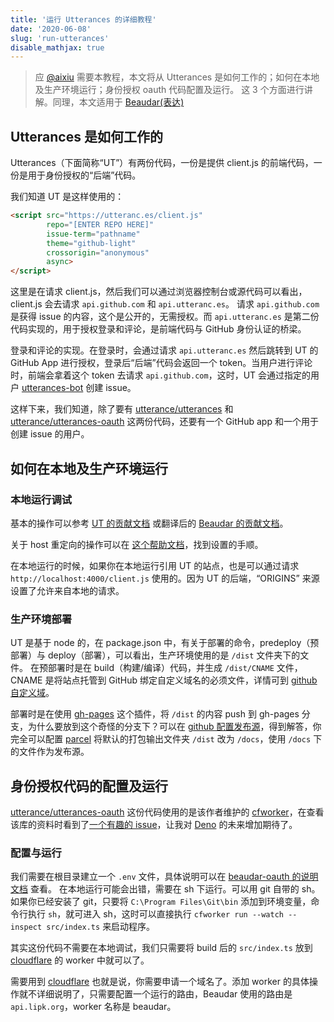 ```yaml
---
title: '运行 Utterances 的详细教程'
date: '2020-06-08'
slug: 'run-utterances'
disable_mathjax: true
---
```


> 应 [@aixiu](https://github.com/aixiu) 需要本教程，本文将从 Utterances 是如何工作的；如何在本地及生产环境运行；身份授权 oauth 代码配置及运行。
> 这 3 个方面进行讲解。同理，本文适用于 [Beaudar(表达)](http://beaudar.lipk.org)

## Utterances 是如何工作的

Utterances（下面简称“UT”）有两份代码，一份是提供 client.js 的前端代码，一份是用于身份授权的“后端”代码。

我们知道 UT 是这样使用的：

```html
<script src="https://utteranc.es/client.js"
        repo="[ENTER REPO HERE]"
        issue-term="pathname"
        theme="github-light"
        crossorigin="anonymous"
        async>
</script>
```

这里是在请求 client.js，然后我们可以通过浏览器控制台或源代码可以看出，client.js 会去请求 `api.github.com` 和 `api.utteranc.es`。
请求 `api.github.com` 是获得 issue 的内容，这个是公开的，无需授权。而 `api.utteranc.es` 是第二份代码实现的，用于授权登录和评论，是前端代码与 GitHub 身份认证的桥梁。

登录和评论的实现。在登录时，会通过请求 `api.utteranc.es` 然后跳转到 UT 的 GitHub App 进行授权，登录后“后端”代码会返回一个 token。当用户进行评论时，前端会拿着这个 token 去请求 `api.github.com`，这时，UT 会通过指定的用户 [utterances-bot](https://github.com/utterances-bot) 创建 issue。

这样下来，我们知道，除了要有 [utterance/utterances](https://github.com/utterance/utterances) 和 [utterance/utterances-oauth](https://github.com/utterance/utterances-oauth) 这两份代码，还要有一个 GitHub app 和一个用于创建 issue 的用户。

## 如何在本地及生产环境运行

### 本地运行调试

基本的操作可以参考 [UT 的贡献文档](https://github.com/utterance/utterances/blob/master/CONTRIBUTING.md) 或翻译后的 [Beaudar 的贡献文档](https://github.com/beaudar/beaudar/blob/master/CONTRIBUTING.MD)。

关于 host 重定向的操作可以在 [这个帮助文档](https://lipk.org/blog/2020/06/08/beauder-qa/)，找到设置的手顺。

在本地运行的时候，如果你在本地运行引用 UT 的站点，也是可以通过请求 `http://localhost:4000/client.js` 使用的。因为 UT 的后端，“ORIGINS” 来源设置了允许来自本地的请求。

### 生产环境部署

UT 是基于 node 的，在 package.json 中，有关于部署的命令，predeploy（预部署）与 deploy（部署），可以看出，生产环境使用的是 `/dist` 文件夹下的文件。
在预部署时是在 build（构建/编译）代码，并生成 `/dist/CNAME` 文件，CNAME 是将站点托管到 GitHub 绑定自定义域名的必须文件，详情可到 [github 自定义域](https://help.github.com/cn/github/working-with-github-pages/configuring-a-custom-domain-for-your-github-pages-site)。

部署时是在使用 [gh-pages](https://www.npmjs.com/package/gh-pages) 这个插件，将 `/dist` 的内容 push 到 gh-pages 分支，为什么要放到这个奇怪的分支下？可以在 [github 配置发布源](https://help.github.com/cn/github/working-with-github-pages/configuring-a-publishing-source-for-your-github-pages-site)，得到解答，你完全可以配置 [parcel](https://parceljs.org/) 将默认的打包输出文件夹 `/dist` 改为 `/docs`，使用 `/docs` 下的文件作为发布源。

## 身份授权代码的配置及运行

[utterance/utterances-oauth](https://github.com/utterance/utterances-oauth) 这份代码使用的是该作者维护的 [cfworker](https://github.com/cfworker/cfworker)，在查看该库的资料时看到了[一个有趣的 issue](https://github.com/cfworker/cfworker/issues/31)，让我对 [Deno](https://deno.land/) 的未来增加期待了。

### 配置与运行

我们需要在根目录建立一个 `.env` 文件，具体说明可以在 [beaudar-oauth 的说明文档](https://github.com/beaudar/beaudar-oauth) 查看。
在本地运行可能会出错，需要在 sh 下运行。可以用 git 自带的 sh。如果你已经安装了 git，只要将 `C:\Program Files\Git\bin` 添加到环境变量，命令行执行 `sh`，就可进入 sh，这时可以直接执行 `cfworker run --watch --inspect src/index.ts` 来启动程序。

其实这份代码不需要在本地调试，我们只需要将 build 后的 `src/index.ts` 放到 [cloudflare](http://cloudflare.com) 的 worker 中就可以了。

需要用到 [cloudflare](http://cloudflare.com) 也就是说，你需要申请一个域名了。添加 worker 的具体操作就不详细说明了，只需要配置一个运行的路由，Beaudar 使用的路由是 `api.lipk.org`，worker 名称是 beaudar。
